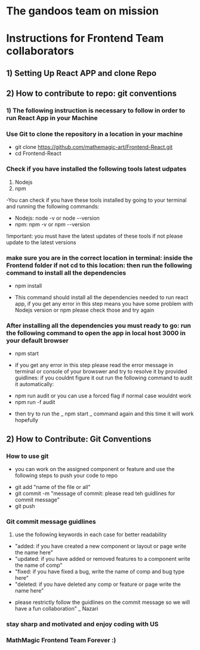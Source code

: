 # The gandoos team on mission

# Instructions for Frontend Team collaborators

## 1) Setting Up React APP and clone Repo

## 2) How to contribute to repo: git conventions

### 1) The following instruction is necessary to follow in order to run React App in your Machine

### Use Git to clone the repository in a location in your machine

- git clone https://github.com/mathemagic-art/Frontend-React.git
- cd Frontend-React

### Check if you have installed the following tools latest udpates

1. Nodejs
2. npm

-You can check if you have these tools installed by going to your terminal and running the following commands:

- Nodejs: node -v or node --version
- npm: npm -v or npm --version

!important: you must have the latest updates of these tools if not please update to the latest versions

### make sure you are in the correct location in terminal: inside the Frontend folder if not cd to this location: then run the following command to install all the dependencies

- npm install

* This command should install all the dependencies needed to run react app, if you get any error in this step means you have some problem with Nodejs version or npm please check those and try again

### After installing all the dependencies you must ready to go: run the following command to open the app in local host 3000 in your default browser

- npm start

* if you get any error in this step please read the error message in terminal or console of your browswer and try to resolve it by provided guidlines: if you couldnt figure it out run the following command to audit it automatically:

- npm run audit
  or you can use a forced flag if normal case wouldnt work
- npm run -f audit

* then try to run the _ npm start _ command again and this time it will work hopefully

## 2) How to Contribute: Git Conventions

### How to use git

- you can work on the assigned component or feature and use the following steps to push your code to repo

* git add "name of the file or all"
* git commit -m "message of commit: please read teh guidlines for commit message"
* git push

### Git commit message guidlines

1. use the following keywords in each case for better readability

- "added: if you have created a new component or layout or page write the name here"
- "updated: if you have added or removed features to a component write the name of comp"
- "fixed: if you have fixed a bug, write the name of comp and bug type here"
- "deleted: if you have deleted any comp or feature or page write the name here"

* please restrictly follow the guidlines on the commit message so we will have a fun collaboration" \_ Nazari

### stay sharp and motivated and enjoy coding with US

### MathMagic Frontend Team Forever :)
